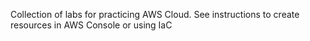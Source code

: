 Collection of labs for practicing AWS Cloud.
See instructions to create resources in AWS Console or  using IaC
